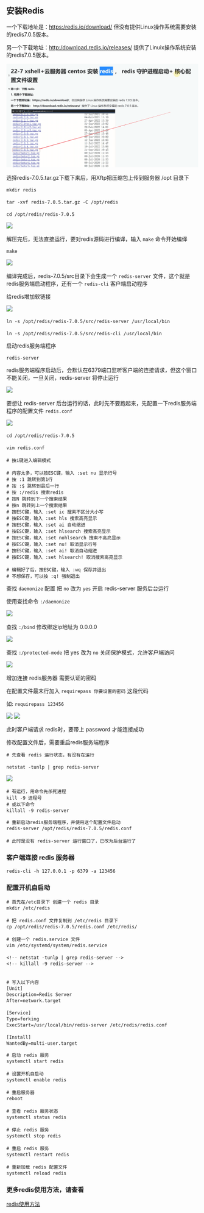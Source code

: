 ## 安装Redis

一个下载地址是：[https:/redis.io/download/](https:/redis.io/download/) 但没有提供Linux操作系统需要安装的redis7.0.5版本。

另一个下载地址：[http:/download.redis.io/releases/](http:/download.redis.io/releases/) 提供了Linuⅸ操作系统安装的redis7.0.5版本。

![18](./image/18.png)

选择redis-7.0.5.tar.gz下载下来后，用Xftp把压缩包上传到服务器 /opt 目录下

```
mkdir redis

tar -xvf redis-7.0.5.tar.gz -C /opt/redis

cd /opt/redis/redis-7.0.5
````
![](./image/18.1.png)

解压完后，无法直接运行，要对redis源码进行编译，输入 `make` 命令开始编绎

```
make
```

![](./image/18.2.png)

编译完成后，redis-7.0.5/src目录下会生成一个 `redis-server` 文件，这个就是redis服务端启动程序，还有一个 `redis-cli` 客户端启动程序


给redis增加软链接

![](./image/18.5.png)

```
ln -s /opt/redis/redis-7.0.5/src/redis-server /usr/local/bin

ln -s /opt/redis/redis-7.0.5/src/redis-cli /usr/local/bin
```


启动redis服务端程序

```
redis-server
```

redis服务端程序启动后，会默认在6379端口监听客户端的连接请求，但这个窗口不能关闭，一旦关闭，redis-server 将停止运行

![](./image/18.5.1.png)

要想让 redis-server 后台运行的话，此时先不要跑起来，先配置一下redis服务端程序的配置文件 `redis.conf`

![](./image/18.3.png)

```
cd /opt/redis/redis-7.0.5

vim redis.conf

# 按i键进入编辑模式

# 内容太多，可以按ESC键，输入 :set nu 显示行号
# 按 :1 跳转到第1行
# 按 :$ 跳转到最后一行
# 按 :/redis 搜索redis
# 按N 跳转到下一个搜索结果
# 按n 跳转到上一个搜索结果
# 按ESC键，输入 :set ic 搜索不区分大小写
# 按ESC键，输入 :set hls 搜索高亮显示
# 按ESC键，输入 :set ai 自动缩进
# 按ESC键，输入 :set hlsearch 搜索高亮显示
# 按ESC键，输入 :set nohlsearch 搜索不高亮显示
# 按ESC键，输入 :set nu! 取消显示行号
# 按ESC键，输入 :set ai! 取消自动缩进
# 按ESC键，输入 :set hlsearch! 取消搜索高亮显示

# 编辑好了后，按ESC键，输入 :wq 保存并退出
# 不想保存，可以按 :q! 强制退出
```
查找 `daemonize` 配置 把 `no` 改为 `yes` 开启 redis-server 服务后台运行 

使用查找命令 `:/daemonize`

![](./image/18.4.png)


查找 `:/bind` 修改绑定ip地址为 0.0.0.0

![](./image/18.6.png)

查找 `:/protected-mode` 把 yes 改为 `no` 关闭保护模式，允许客户端访问

![](./image/18.7.png)

增加连接 redis服务器 需要认证的密码

在配置文件最末行加入 `requirepass 你要设置的密码` 这段代码

如: `requirepass 123456`

![](./image/18.8.png)
![](./image/18.9.png)

此时客户端请求 redis时，要带上 password 才能连接成功



修改配置文件后，需要重启redis服务端程序

```
# 先查看 redis 运行状态，有没有在运行

netstat -tunlp | grep redis-server
```

![](./image/18.5.2.png)

```
# 有运行，用命令先杀死进程
kill -9 进程号
# 或以下命令
killall -9 redis-server

```

```
# 重新启动redis服务端程序，并使用这个配置文件启动
redis-server /opt/redis/redis-7.0.5/redis.conf

# 此时是没有 redis-server 运行窗口了，已改为后台运行了
```


### 客户端连接 redis 服务器

```
redis-cli -h 127.0.0.1 -p 6379 -a 123456
```

### 配置开机自启动

```
# 首先在/etc目录下 创建一个 redis 目录
mkdir /etc/redis

# 把 redis.conf 文件复制到 /etc/redis 目录下
cp /opt/redis/redis-7.0.5/redis.conf /etc/redis/

# 创建一个 redis.service 文件
vim /etc/systemd/system/redis.service

<!-- netstat -tunlp | grep redis-server -->
<!-- killall -9 redis-server -->


# 写入以下内容
[Unit]
Description=Redis Server
After=network.target

[Service]
Type=forking
ExecStart=/usr/local/bin/redis-server /etc/redis/redis.conf

[Install]
WantedBy=multi-user.target
```

```
# 启动 redis 服务
systemctl start redis

# 设置开机自启动
systemctl enable redis

# 重启服务器
reboot

# 查看 redis 服务状态
systemctl status redis

# 停止 redis 服务
systemctl stop redis

# 重启 redis 服务
systemctl restart redis

# 重新加载 redis 配置文件
systemctl reload redis
```

### 更多redis使用方法，请查看
[redis使用方法](../数据库/redis.md)
